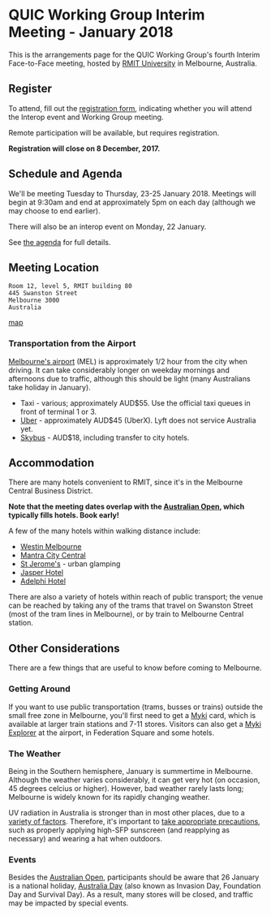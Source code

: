 # QUIC Working Group Interim Meeting - January 2018

This is the arrangements page for the QUIC Working Group's fourth Interim Face-to-Face meeting,
hosted by [RMIT University](http://rmit.edu.au) in Melbourne, Australia.


## Register

To attend, fill out the [registration form](https://goo.gl/forms/yhtgEBt1R25TJGFI2), indicating whether you will attend the Interop event and Working Group meeting.

Remote participation will be available, but requires registration.

**Registration will close on 8 December, 2017.**


## Schedule and Agenda

We'll be meeting Tuesday to Thursday, 23-25 January 2018. Meetings will begin at 9:30am and end at
approximately 5pm on each day (although we may choose to end earlier).

There will also be an interop event on Monday, 22 January.

See [the agenda](agenda.md) for full details.


## Meeting Location

    Room 12, level 5, RMIT building 80 
    445 Swanston Street 
    Melbourne 3000
    Australia

[map](https://goo.gl/maps/nNUbPgNvXVy)


### Transportation from the Airport

[Melbourne's airport](http://melbourneairport.com.au) (MEL) is approximately 1/2 hour from the city when driving. It can take considerably longer on weekday mornings and afternoons due to traffic, although this should be light (many Australians take holiday in January).

* Taxi - various; approximately AUD$55. Use the official taxi queues in front of terminal 1 or 3.
* [Uber](https://www.uber.com/cities/melbourne/) - approximately AUD$45 (UberX). Lyft does not service Australia yet.
* [Skybus](https://www.skybus.com.au) - AUD$18, including transfer to city hotels.


## Accommodation

There are many hotels convenient to RMIT, since it's in the Melbourne Central Business District.

**Note that the meeting dates overlap with the [Australian Open](https://ausopen.com/), which typically fills hotels. Book early!**

A few of the many hotels within walking distance include:

* [Westin Melbourne](http://www.westinmelbourne.com/)
* [Mantra City Central](https://www.mantra.com.au/victoria/melbourne-and-surrounds/melbourne/accommodation/hotels/mantra-city-central/)
* [St Jerome's](http://www.stjeromesthehotel.com.au/) - urban glamping
* [Jasper Hotel](http://www.jasperhotel.com.au)
* [Adelphi Hotel](http://www.adelphi.com.au)

There are also a variety of hotels within reach of public transport; the venue can be reached by taking any of the trams that travel on Swanston Street (most of the tram lines in Melbourne), or by train to Melbourne Central station.


## Other Considerations

There are a few things that are useful to know before coming to Melbourne.

### Getting Around

If you want to use public transportation (trams, busses or trains) outside the small free zone in Melbourne, you'll first need to get a [Myki](https://www.ptv.vic.gov.au/tickets/myki/) card, which is available at larger train stations and 7-11 stores. Visitors can also get a [Myki Explorer](https://www.ptv.vic.gov.au/tickets/myki/buy-a-myki/myki-explorer/) at the airport, in Federation Square and some hotels.


### The Weather

Being in the Southern hemisphere, January is summertime in Melbourne. Although the weather varies considerably, it can get very hot (on occasion, 45 degrees celcius or higher). However, bad weather rarely lasts long; Melbourne is widely known for its rapidly changing weather.

UV radiation in Australia is stronger than in most other places, due to a [variety of factors](https://pursuit.unimelb.edu.au/articles/the-hole-in-the-ozone). Therefore, it's important to [take appropriate precautions](http://www.sunsmart.com.au), such as properly applying high-SFP sunscreen (and reapplying as necessary) and wearing a hat when outdoors.


### Events

Besides the [Australian Open](https://ausopen.com), participants should be aware that 26 January is a national holiday, [Australia Day](https://en.wikipedia.org/wiki/Australia_Day) (also known as Invasion Day, Foundation Day and Survival Day). As a result, many stores will be closed, and traffic may be impacted by special events.
